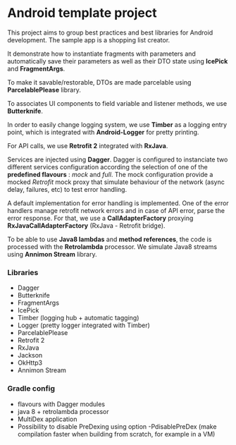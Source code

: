 # Android template project

This project aims to group best practices and best libraries for Android development. The sample app is a shopping list creator.

It demonstrate how to instantiate fragments with parameters and automatically save their parameters as well as their DTO state using **IcePick** and **FragmentArgs**.

To make it savable/restorable, DTOs are made parcelable using **ParcelablePlease** library.

To associates UI components to field variable and listener methods, we use **Butterknife**.

In order to easily change logging system, we use **Timber** as a logging entry point, which is integrated with **Android-Logger** for pretty printing.

For API calls, we use **Retrofit 2** integrated with **RxJava**.

Services are injected using **Dagger**. Dagger is configured to instanciate two different services configuration according the selection of one of the **predefined flavours** : *mock* and *full*.
The mock configuration provide a mocked *Retrofit* mock proxy that simulate behaviour of the network (async delay, failures, etc) to test error handling.

A default implementation for error handling is implemented. One of the error handlers manage retrofit network errors and in case of API error, parse the error response. For that, we use a **CallAdapterFactory** proxying **RxJavaCallAdapterFactory** (RxJava - Retrofit bridge).

To be able to use **Java8 lambdas** and **method references**, the code is processed with the **Retrolambda** processor. We simulate Java8 streams using **Annimon Stream** library.

### Libraries
- Dagger
- Butterknife
- FragmentArgs
- IcePick
- Timber (logging hub + automatic tagging)
- Logger (pretty logger integrated with Timber)
- ParcelablePlease
- Retrofit 2
- RxJava
- Jackson
- OkHttp3
- Annimon Stream

### Gradle config
- flavours with Dagger modules
- java 8 + retrolambda processor
- MultiDex application
- Possibility to disable PreDexing using option -PdisablePreDex (make compilation faster when building from scratch, for example in a VM)

